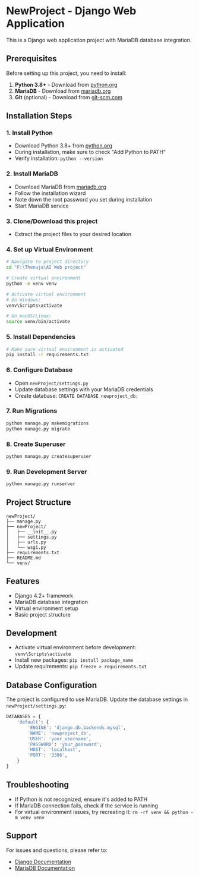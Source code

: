 # NewProject - Django Web Application

This is a Django web application project with MariaDB database integration.

## Prerequisites

Before setting up this project, you need to install:

1. **Python 3.8+** - Download from [python.org](https://www.python.org/downloads/)
2. **MariaDB** - Download from [mariadb.org](https://mariadb.org/download/)
3. **Git** (optional) - Download from [git-scm.com](https://git-scm.com/)

## Installation Steps

### 1. Install Python
- Download Python 3.8+ from [python.org](https://www.python.org/downloads/)
- During installation, make sure to check "Add Python to PATH"
- Verify installation: `python --version`

### 2. Install MariaDB
- Download MariaDB from [mariadb.org](https://mariadb.org/download/)
- Follow the installation wizard
- Note down the root password you set during installation
- Start MariaDB service

### 3. Clone/Download this project
- Extract the project files to your desired location

### 4. Set up Virtual Environment
```bash
# Navigate to project directory
cd "F:\Thenuja\AI Web project"

# Create virtual environment
python -m venv venv

# Activate virtual environment
# On Windows:
venv\Scripts\activate

# On macOS/Linux:
source venv/bin/activate
```

### 5. Install Dependencies
```bash
# Make sure virtual environment is activated
pip install -r requirements.txt
```

### 6. Configure Database
- Open `newProject/settings.py`
- Update database settings with your MariaDB credentials
- Create database: `CREATE DATABASE newproject_db;`

### 7. Run Migrations
```bash
python manage.py makemigrations
python manage.py migrate
```

### 8. Create Superuser
```bash
python manage.py createsuperuser
```

### 9. Run Development Server
```bash
python manage.py runserver
```

## Project Structure

```
newProject/
├── manage.py
├── newProject/
│   ├── __init__.py
│   ├── settings.py
│   ├── urls.py
│   └── wsgi.py
├── requirements.txt
├── README.md
└── venv/
```

## Features

- Django 4.2+ framework
- MariaDB database integration
- Virtual environment setup
- Basic project structure

## Development

- Activate virtual environment before development: `venv\Scripts\activate`
- Install new packages: `pip install package_name`
- Update requirements: `pip freeze > requirements.txt`

## Database Configuration

The project is configured to use MariaDB. Update the database settings in `newProject/settings.py`:

```python
DATABASES = {
    'default': {
        'ENGINE': 'django.db.backends.mysql',
        'NAME': 'newproject_db',
        'USER': 'your_username',
        'PASSWORD': 'your_password',
        'HOST': 'localhost',
        'PORT': '3306',
    }
}
```

## Troubleshooting

- If Python is not recognized, ensure it's added to PATH
- If MariaDB connection fails, check if the service is running
- For virtual environment issues, try recreating it: `rm -rf venv && python -m venv venv`

## Support

For issues and questions, please refer to:
- [Django Documentation](https://docs.djangoproject.com/)
- [MariaDB Documentation](https://mariadb.com/kb/en/documentation/)

